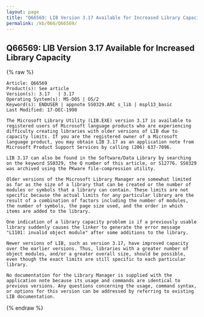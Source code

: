```yaml
---
layout: page
title: "Q66569: LIB Version 3.17 Available for Increased Library Capacity"
permalink: /kb/066/Q66569/
---
```


## Q66569: LIB Version 3.17 Available for Increased Library Capacity

{% raw %}

	Article: Q66569
	Product(s): See article
	Version(s): 3.17   | 3.17
	Operating System(s): MS-DOS | OS/2
	Keyword(s): ENDUSER | appnote SS0329.ARC s_lib | mspl13_basic
	Last Modified: 17-DEC-1990
	
	The Microsoft Library Utility (LIB.EXE) version 3.17 is available to
	registered users of Microsoft language products who are experiencing
	difficulty creating libraries with older versions of LIB due to
	capacity limits. If you are the registered owner of a Microsoft
	language product, you may obtain LIB 3.17 as an application note from
	Microsoft Product Support Services by calling (206) 637-7096.
	
	LIB 3.17 can also be found in the Software/Data Library by searching
	on the keyword SS0329, the Q number of this article, or S12776. SS0329
	was archived using the PKware file-compression utility.
	
	Older versions of the Microsoft Library Manager are somewhat limited
	as far as the size of a library that can be created or the number of
	modules or symbols that a library can contain. These limits are not
	specific because the actual limits for any particular library are the
	result of a combination of factors including the number of modules,
	the number of symbols, the page size used, and the order in which
	items are added to the library.
	
	One indication of a library capacity problem is if a previously usable
	library suddenly causes the linker to generate the error message
	"L1101: invalid object module" after some additions to the library.
	
	Newer versions of LIB, such as version 3.17, have improved capacity
	over the earlier versions. Thus, libraries with a greater number of
	object modules, and/or a greater overall size, should be possible,
	even though the exact limits are still specific to each particular
	library.
	
	No documentation for the Library Manager is supplied with the
	application note because its usage and commands are identical to
	previous versions. Any questions concerning the usage, command syntax,
	or options for this version can be addressed by referring to existing
	LIB documentation.

{% endraw %}
